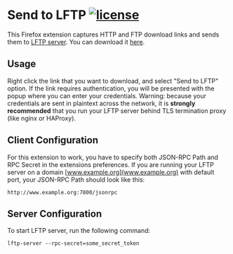 # Send to LFTP [![license](https://img.shields.io/badge/license-MIT-blue.svg?style=flat)](https://raw.githubusercontent.com/metalnem/send-to-lftp/master/LICENSE)

This Firefox extension captures HTTP and FTP download links and sends them to [LFTP server](https://github.com/Metalnem/lftp-server). You can download it [here](https://addons.mozilla.org/en-US/firefox/addon/send-to-lftp/).

## Usage

Right click the link that you want to download, and select "Send to LFTP" option. If the link requires authentication, you will be presented with the popup where you can enter your credentials. Warning: because your credentials are sent in plaintext across the network, it is **strongly recommended** that you run your LFTP server behind TLS termination proxy (like nginx or HAProxy).

## Client Configuration

For this extension to work, you have to specify both JSON-RPC Path and RPC Secret in the extensions preferences. If you are running your LFTP server on a domain [www.example.org](www.example.org) with default port, your JSON-RPC Path should look like this:

```
http://www.example.org:7800/jsonrpc
```

## Server Configuration

To start LFTP server, run the following command:

```
lftp-server --rpc-secret=some_secret_token
```
